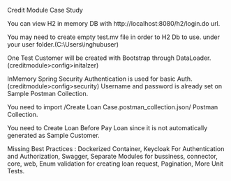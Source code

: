 Credit Module Case Study

You can view H2 in memory DB with http://localhost:8080/h2/login.do url.

You may need to create empty test.mv file in order to H2 Db to use.
under your user folder.(C:\Users\inghubuser)

One Test Customer will be created with Bootstrap through DataLoader.(creditmodule>config>initalzer)

InMemory Spring Security Authentication is used for basic Auth.
(creditmodule>config>security) Username and password is already set on Sample Postman Collection.

You need to import /Create Loan Case.postman_collection.json/ Postman Collection.

You need to Create Loan Before Pay Loan since it is not automatically generated as Sample Customer.

Missing Best Practices :
Dockerized Container,
Keycloak For Authentication and Authorization,
Swagger,
Separate Modules for bussiness, connector, core, web,
Enum validation for creating loan request,
Pagination,
More Unit Tests.

